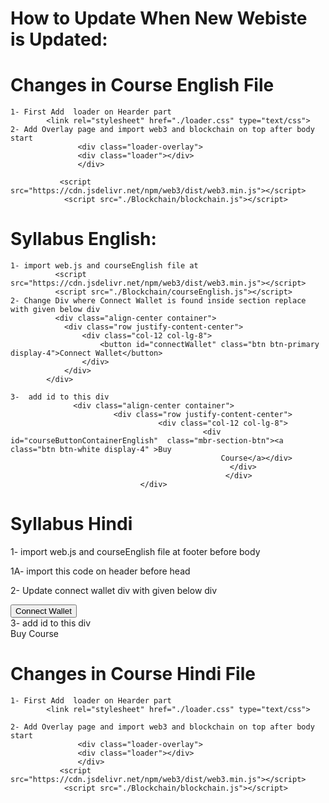 # How to Update When New Webiste is Updated:

#  Changes in Course English File
    1- First Add  loader on Hearder part
            <link rel="stylesheet" href="./loader.css" type="text/css">
    2- Add Overlay page and import web3 and blockchain on top after body start
                   <div class="loader-overlay">
                   <div class="loader"></div>
                   </div>

               <script src="https://cdn.jsdelivr.net/npm/web3/dist/web3.min.js"></script>
                <script src="./Blockchain/blockchain.js"></script>

# Syllabus English:
    1- import web.js and courseEnglish file at 
              <script src="https://cdn.jsdelivr.net/npm/web3/dist/web3.min.js"></script>
              <script src="./Blockchain/courseEnglish.js"></script>
    2- Change Div where Connect Wallet is found inside section replace with given below div
              <div class="align-center container">
                <div class="row justify-content-center">
                    <div class="col-12 col-lg-8">
                        <button id="connectWallet" class="btn btn-primary display-4">Connect Wallet</button>
                    </div>
                </div>
            </div>

    3-  add id to this div 
                  <div class="align-center container">
                           <div class="row justify-content-center">
                                     <div class="col-12 col-lg-8">
                                               <div  id="courseButtonContainerEnglish"  class="mbr-section-btn"><a class="btn btn-white display-4" >Buy
                                                   Course</a></div>
                                                     </div>
                                                    </div>
                                 </div>


#  Syllabus Hindi
  1- import web.js and courseEnglish file at footer before body
              <script src="https://cdn.jsdelivr.net/npm/web3/dist/web3.min.js"></script>
              <script src="./Blockchain/courseHindi.js"></script>

  1A- import this code on header before  head      

  <link rel="stylesheet" href="./loader1.css" type="text/css">

2- Update connect wallet div with given below div
              <div class="navbar-buttons mbr-section-btn">
                            <button id="connectWallet1" class="btn btn-primary display-4">Connect Wallet</button>
                        </div>
3-  add id to this div 
                  <div class="align-center container">
                           <div class="row justify-content-center">
                                     <div class="col-12 col-lg-8">
                                               <div  id="courseButtonContainerHindi"  class="mbr-section-btn"><a class="btn btn-white display-4" >Buy
                                                   Course</a></div>
                                                     </div>
                                                    </div>
                                 </div>

                            

#  Changes in Course Hindi File
    1- First Add  loader on Hearder part
            <link rel="stylesheet" href="./loader.css" type="text/css">

    2- Add Overlay page and import web3 and blockchain on top after body start
                   <div class="loader-overlay">
                   <div class="loader"></div>
                   </div>
               <script src="https://cdn.jsdelivr.net/npm/web3/dist/web3.min.js"></script>
                <script src="./Blockchain/blockchain.js"></script>